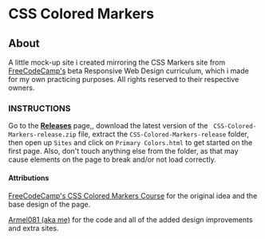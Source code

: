 # CSS Colored Markers

## About
A little mock-up site i created mirroring the CSS Markers site from [FreeCodeCamp's](https://www.freecodecamp.org) beta Responsive Web Design curriculum, which i made for my own practicing purposes. All rights reserved to their respective owners.

### INSTRUCTIONS

Go to the <ins>[**Releases**](https://github.com/Armel081/CSS-Colored-Markers/releases)</ins> page,, download the latest version of the ``` CSS-Colored-Markers-release.zip``` file, extract the ```CSS-Colored-Markers-release``` folder, then open up `Sites` and click on  ```Primary Colors.html``` to get started on the first page. Also, don't touch anything else from the folder, as that may cause elements on the page to break and/or not load correctly.

#### Attributions

[FreeCodeCamp's CSS Colored Markers Course](https://www.freecodecamp.org/learn/2022/responsive-web-design/#learn-css-colors-by-building-a-set-of-colored-markers) for the original idea and the base design of the page.

[Armel081 (aka me)](https://github.com/Armel081) for the code and all of the added design improvements and extra sites.
